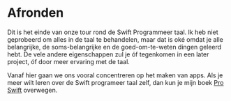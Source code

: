 # Afronden

Dit is het einde van onze tour rond de Swift Programmeer taal. Ik heb niet geprobeerd om alles in de taal te behandelen, maar dat is oké omdat je alle belangrijke, de soms-belangrijke en de goed-om-te-weten dingen geleerd hebt. De vele andere eigenschappen zul je óf tegenkomen in een later project, óf door meer ervaring met de taal.

Vanaf hier gaan we ons vooral concentreren op het maken van apps. Als je meer wilt leren over de Swift programeer taal zelf, dan kun je mijn boek [Pro Swift](https://gum.co/proswift) overwegen.
